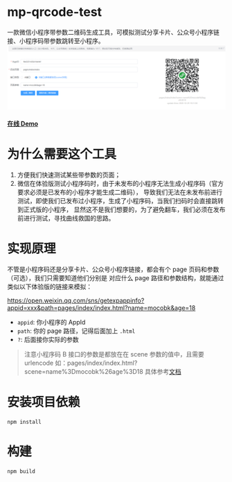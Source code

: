 # mp-qrcode-test
一款微信小程序带参数二维码生成工具，可模拟测试分享卡片、公众号小程序链接、小程序码带参数跳转至小程序。
![](./image/demo.jpg)


#### [在线 Demo](https://mocobk.gitee.io/mp-qrcode-test)

# 为什么需要这个工具
1. 方便我们快速测试某些带参数的页面；
2. 微信在体验版测试小程序码时，由于未发布的小程序无法生成小程序码（官方要求必须是已发布的小程序才能生成二维码），
导致我们无法在未发布前进行测试，即使我们已发布过小程序，生成了小程序码，当我们扫码时会直接跳转到正式版的小程序，
显然这不是我们想要的，为了避免翻车，我们必须在发布前进行测试，寻找曲线救国的思路。

# 实现原理
不管是小程序码还是分享卡片、公众号小程序链接，都会有个 page 页码和参数（可选），我们只需要知道他们分别是
对应什么 page 路径和参数结构，就能通过类似以下体验版的链接来模拟：

https://open.weixin.qq.com/sns/getexpappinfo?appid=xxx&path=pages/index/index.html?name=mocobk&age=18

* `appid`: 你小程序的 AppId
* `path`: 你的 page 路径，记得后面加上 `.html`
* `?`: 后面接你实际的参数

> 注意小程序码 B 接口的参数是都放在在 scene 参数的值中，且需要 urlencode 如：pages/index/index.html?scene=name%3Dmocobk%26age%3D18
> 具体参考[文档](https://developers.weixin.qq.com/miniprogram/dev/framework/open-ability/qr-code.html)

# 安装项目依赖
```
npm install
```

# 构建
```
npm build
```
